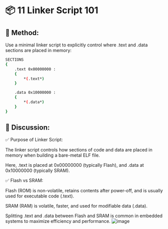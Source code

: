 # 📦 11 Linker Script 101

## 🔧 Method:

Use a minimal linker script to explicitly control where .text and .data sections are placed in memory:

```bash
SECTIONS
{
    .text 0x00000000 :
    {
        *(.text*)
    }

    .data 0x10000000 :
    {
        *(.data*)
    }
}
```

## 📘 Discussion:
✅ Purpose of Linker Script:

The linker script controls how sections of code and data are placed in memory when building a bare-metal ELF file.

Here, .text is placed at 0x00000000 (typically Flash), and .data at 0x10000000 (typically SRAM).

✅ Flash vs SRAM:

Flash (ROM) is non-volatile, retains contents after power-off, and is usually used for executable code (.text).

SRAM (RAM) is volatile, faster, and used for modifiable data (.data).

Splitting .text and .data between Flash and SRAM is common in embedded systems to maximize efficiency and performance.
![image](https://github.com/user-attachments/assets/cfac9a22-223f-4c5d-ab1d-89151693816a)

